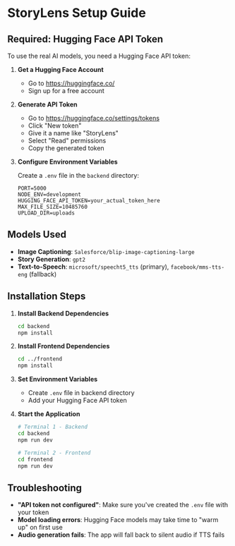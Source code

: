 # StoryLens Setup Guide

## Required: Hugging Face API Token

To use the real AI models, you need a Hugging Face API token:

1. **Get a Hugging Face Account**

   - Go to https://huggingface.co/
   - Sign up for a free account

2. **Generate API Token**

   - Go to https://huggingface.co/settings/tokens
   - Click "New token"
   - Give it a name like "StoryLens"
   - Select "Read" permissions
   - Copy the generated token

3. **Configure Environment Variables**

   Create a `.env` file in the `backend` directory:

   ```env
   PORT=5000
   NODE_ENV=development
   HUGGING_FACE_API_TOKEN=your_actual_token_here
   MAX_FILE_SIZE=10485760
   UPLOAD_DIR=uploads
   ```

## Models Used

- **Image Captioning**: `Salesforce/blip-image-captioning-large`
- **Story Generation**: `gpt2`
- **Text-to-Speech**: `microsoft/speecht5_tts` (primary), `facebook/mms-tts-eng` (fallback)

## Installation Steps

1. **Install Backend Dependencies**

   ```bash
   cd backend
   npm install
   ```

2. **Install Frontend Dependencies**

   ```bash
   cd ../frontend
   npm install
   ```

3. **Set Environment Variables**

   - Create `.env` file in backend directory
   - Add your Hugging Face API token

4. **Start the Application**

   ```bash
   # Terminal 1 - Backend
   cd backend
   npm run dev

   # Terminal 2 - Frontend
   cd frontend
   npm run dev
   ```

## Troubleshooting

- **"API token not configured"**: Make sure you've created the `.env` file with your token
- **Model loading errors**: Hugging Face models may take time to "warm up" on first use
- **Audio generation fails**: The app will fall back to silent audio if TTS fails
